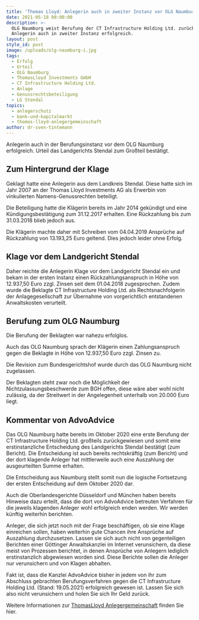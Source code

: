 ```yaml
---
title: 'Thomas Lloyd: Anlegerin auch in zweiter Instanz vor OLG Naumburg erfolgreich'
date: 2021-05-18 00:00:00
description: >-
  OLG Naumburg weist Berufung der CT Infrastructure Holding Ltd. zurück.
  Anlegerin auch in zweiter Instanz erfolgreich.
layout: post
style_id: post
image: /uploads/olg-naumburg-i.jpg
tags:
  - Erfolg
  - Urteil
  - OLG Naumburg
  - ThomasLloyd Investments GmbH
  - CT Infrastructure Holding Ltd.
  - Anlage
  - Genussrechtsbeteiligung
  - LG Stendal
topics:
  - anlegerschutz
  - bank-und-kapitalmarkt
  - thomas-lloyd-anlegergemeinschaft
author: dr-sven-tintemann
---
```

Anlegerin auch in der Berufungsinstanz vor dem OLG Naumburg erfolgreich. Urteil das Landgerichts Stendal zum Großteil bestätigt.&nbsp;

## Zum Hintergrund der Klage

Geklagt hatte eine Anlegerin aus dem Landkreis Stendal. Diese hatte sich im Jahr 2007 an der Thomas Lloyd Investments AG als Erwerbin von vinkulierten Namens-Genussrechten beteiligt.&nbsp;

Die Beteiligung hatte die Klägerin bereits im Jahr 2014 gekündigt und eine Kündigungsbestätigung zum 31.12.2017 erhalten. Eine Rückzahlung bis zum 31.03.2018 blieb jedoch aus.&nbsp;

Die Klägerin machte daher mit Schreiben vom 04.04.2019 Ansprüche auf Rückzahlung von 13.193,25 Euro geltend. Dies jedoch leider ohne Erfolg.&nbsp;

## Klage vor dem Landgericht Stendal

Daher reichte die Anlegerin Klage vor dem Landgericht Stendal ein und bekam in der ersten Instanz einen Rückzahlungsanspruch in Höhe von 12.937,50 Euro zzgl. Zinsen seit dem 01.04.2018 zugesprochen. Zudem wurde die Beklagte CT Infrastructure Holding Ltd. als Rechtsnachfolgerin der Anlagegesellschaft zur Übernahme von vorgerichtlich entstandenen Anwaltskosten verurteilt.&nbsp;

## Berufung zum OLG Naumburg&nbsp;

Die Berufung der Beklagten war nahezu erfolglos.&nbsp;

Auch das OLG Naumburg sprach der Klägerin einen Zahlungsanspruch gegen die Beklagte in Höhe von 12.937,50 Euro zzgl. Zinsen zu.&nbsp;

Die Revision zum Bundesgerichtshof wurde durch das OLG Naumburg nicht zugelassen.&nbsp;

Der Beklagten steht zwar noch die Möglichkeit der Nichtzulassungsbeschwerde zum BGH offen, diese wäre aber wohl nicht zulässig, da der Streitwert in der Angelegenheit unterhalb von 20.000 Euro liegt.&nbsp;

## Kommentar von AdvoAdvice

Das OLG Naumburg hatte bereits im Oktober 2020 eine erste Berufung der CT Infrastructure Holding Ltd. großteils zurückgewiesen und somit eine erstinstanzliche Entscheidung des Landgerichts Stendal bestätigt (zum Bericht). Die Entscheidung ist auch bereits rechtskräftig (zum Bericht) und der dort klagende Anleger hat mittlerweile auch eine Auszahlung der ausgeurteilten Summe erhalten.

Die Entscheidung aus Naumburg stellt somit nun die logische Fortsetzung der ersten Entscheidung auf dem Oktober 2020 dar.&nbsp;

Auch die Oberlandesgerichte Düsseldorf und München haben bereits Hinweise dazu erteilt, dass die dort von AdvoAdvice betreuten Verfahren für die jeweils klagenden Anleger wohl erfolgreich enden werden. Wir werden künftig weiterhin berichten.&nbsp;

Anleger, die sich jetzt noch mit der Frage beschäftigen, ob sie eine Klage einreichen sollen, haben weiterhin gute Chancen ihre Ansprüche auf Auszahlung durchzusetzen. Lassen sie sich auch nicht von gegenteiligen Berichten einer Göttinger Anwaltskanzlei im Internet verunsichern, da diese meist von Prozessen berichtet, in denen Ansprüche von Anlegern lediglich erstinstanzlich abgewiesen worden sind. Diese Berichte sollen die Anleger nur verunsichern und von Klagen abhalten.&nbsp;

Fakt ist, dass die Kanzlei AdvoAdvice bisher in jedem von ihr zum Abschluss gebrachten Berufungsverfahren gegen die CT Infrastructure Holding Ltd. (Stand: 19.05.2021) erfolgreich gewesen ist. Lassen Sie sich also nicht verunsichern und holen Sie sich Ihr Geld zurück.&nbsp;

Weitere Informationen zur [ThomasLloyd Anlegergemeinschaft](/themen/thomas-lloyd-anlegergemeinschaft/) finden Sie hier.&nbsp;